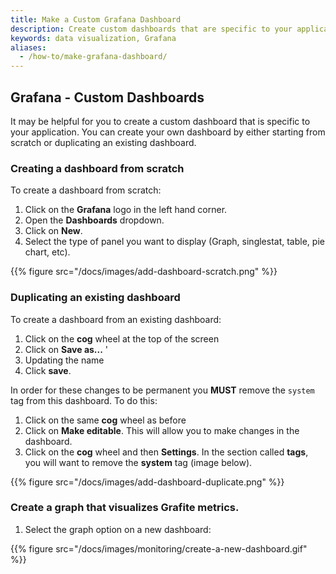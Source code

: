 ```yaml
---
title: Make a Custom Grafana Dashboard
description: Create custom dashboards that are specific to your application.
keywords: data visualization, Grafana
aliases:
  - /how-to/make-grafana-dashboard/
---
```

## Grafana - Custom Dashboards

It may be helpful for you to create a custom dashboard that is specific to your application. You can create your own dashboard by either starting from scratch or duplicating an existing dashboard.

### Creating a dashboard from scratch

To create a dashboard from scratch:  

1. Click on the **Grafana** logo in the left hand corner.  
2. Open the **Dashboards** dropdown.  
3. Click on **New**.  
4. Select the type of panel you want to display (Graph, singlestat, table, pie chart, etc).  

{{% figure src="/docs/images/add-dashboard-scratch.png" %}}

### Duplicating an existing dashboard

To create a dashboard from an existing dashboard:  

1. Click on the **cog** wheel at the top of the screen  
2. Click on **Save as...**  '
3. Updating the name  
4. Click **save**.

In order for these changes to be permanent you **MUST** remove the `system` tag from this dashboard. To do this:  

1. Click on the same **cog** wheel as before  
2. Click on **Make editable**. This will allow you to make changes in the dashboard.  
3. Click on the **cog** wheel and then **Settings**. In the section called **tags**, you will want to remove the **system** tag (image below).


{{% figure src="/docs/images/add-dashboard-duplicate.png" %}}

### Create a graph that visualizes Grafite metrics.

1. Select the graph option on a new dashboard:

{{% figure src="/docs/images/monitoring/create-a-new-dashboard.gif" %}}
